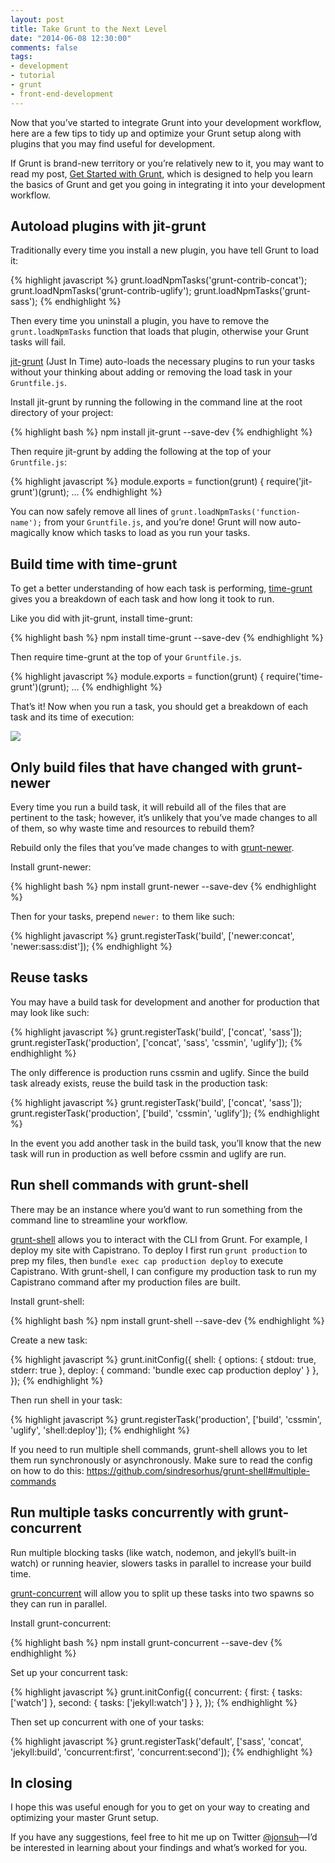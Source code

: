 ```yaml
---
layout: post
title: Take Grunt to the Next Level
date: "2014-06-08 12:30:00"
comments: false
tags:
- development
- tutorial
- grunt
- front-end-development
---
```


Now that you’ve started to integrate Grunt into your development workflow, here are a few tips to tidy up and optimize your Grunt setup along with plugins that you may find useful for development.

<!--more-->

If Grunt is brand-new territory or you’re relatively new to it, you may want to read my post, [Get Started with Grunt](/blog/get-started-with-grunt), which is designed to help you learn the basics of Grunt and get you going in integrating it into your development workflow.

## Autoload plugins with jit-grunt

Traditionally every time you install a new plugin, you have tell Grunt to load it: 

{% highlight javascript %}
grunt.loadNpmTasks('grunt-contrib-concat');
grunt.loadNpmTasks('grunt-contrib-uglify');
grunt.loadNpmTasks('grunt-sass');
{% endhighlight %}

Then every time you uninstall a plugin, you have to remove the `grunt.loadNpmTasks` function that loads that plugin, otherwise your Grunt tasks will fail.

<a href="https://github.com/shootaroo/jit-grunt" target="_blank">jit-grunt</a> (Just In Time) auto-loads the necessary plugins to run your tasks without your thinking about adding or removing the load task in your `Gruntfile.js`.

Install jit-grunt by running the following in the command line at the root directory of your project:

{% highlight bash %}
npm install jit-grunt --save-dev
{% endhighlight %}

Then require jit-grunt by adding the following at the top of your `Gruntfile.js`:

{% highlight javascript %}
module.exports = function(grunt) {
  require('jit-grunt')(grunt);
...
{% endhighlight %}

You can now safely remove all lines of `grunt.loadNpmTasks('function-name');` from your `Gruntfile.js`, and you’re done! Grunt will now auto-magically know which tasks to load as you run your tasks.

## Build time with time-grunt

To get a better understanding of how each task is performing, <a href="https://github.com/sindresorhus/time-grunt" target="_blank">time-grunt</a> gives you a breakdown of each task and how long it took to run.

Like you did with jit-grunt, install time-grunt:

{% highlight bash %}
npm install time-grunt --save-dev
{% endhighlight %}

Then require time-grunt at the top of your `Gruntfile.js`.

{% highlight javascript %}
module.exports = function(grunt) {
  require('time-grunt')(grunt);
...
{% endhighlight %}

That’s it! Now when you run a task, you should get a breakdown of each task and its time of execution:

<img src="/assets/images/blog/2014/take-grunt-to-the-next-level/time-grunt.png">

## Only build files that have changed with grunt-newer

Every time you run a build task, it will rebuild all of the files that are pertinent to the task; however, it’s unlikely that you’ve made changes to all of them, so why waste time and resources to rebuild them?

Rebuild only the files that you’ve made changes to with <a href="https://github.com/tschaub/grunt-newer" target="_blank">grunt-newer</a>.

Install grunt-newer:

{% highlight bash %}
npm install grunt-newer --save-dev
{% endhighlight %}

Then for your tasks, prepend `newer:` to them like such:

{% highlight javascript %}
grunt.registerTask('build', ['newer:concat', 'newer:sass:dist']);
{% endhighlight %}

## Reuse tasks

You may have a build task for development and another for production that may look like such:

{% highlight javascript %}
grunt.registerTask('build', ['concat', 'sass']);
grunt.registerTask('production', ['concat', 'sass', 'cssmin', 'uglify']);
{% endhighlight %}

The only difference is production runs cssmin and uglify. Since the build task already exists, reuse the build task in the production task:

{% highlight javascript %}
grunt.registerTask('build', ['concat', 'sass']);
grunt.registerTask('production', ['build', 'cssmin', 'uglify']);
{% endhighlight %}

In the event you add another task in the build task, you’ll know that the new task will run in production as well before cssmin and uglify are run.

## Run shell commands with grunt-shell

There may be an instance where you’d want to run something from the command line to streamline your workflow.

<a href="https://github.com/sindresorhus/grunt-shell" target="_blank">grunt-shell</a> allows you to interact with the CLI from Grunt. For example, I deploy my site with Capistrano. To deploy I first run `grunt production` to prep my files, then `bundle exec cap production deploy` to execute Capistrano. With grunt-shell, I can configure my production task to run my Capistrano command after my production files are built.

Install grunt-shell:

{% highlight bash %}
npm install grunt-shell --save-dev
{% endhighlight %}

Create a new task:

{% highlight javascript %}
grunt.initConfig({
  shell: {
    options: {
      stdout: true,
      stderr: true
    },
    deploy: {
      command: 'bundle exec cap production deploy'
    }
  },
});
{% endhighlight %}

Then run shell in your task:

{% highlight javascript %}
grunt.registerTask('production', ['build', 'cssmin', 'uglify', 'shell:deploy']);
{% endhighlight %}

If you need to run multiple shell commands, grunt-shell allows you to let them run synchronously or asynchronously. Make sure to read the config on how to do this: <a href="https://github.com/sindresorhus/grunt-shell#multiple-commands" target="_blank">https://github.com/sindresorhus/grunt-shell#multiple-commands</a>

## Run multiple tasks concurrently with grunt-concurrent

Run multiple blocking tasks (like watch, nodemon, and jekyll’s built-in watch) or running heavier, slowers tasks in parallel to increase your build time.

<a href="https://github.com/sindresorhus/grunt-concurrent" target="_blank">grunt-concurrent</a> will allow you to split up these tasks into two spawns so they can run in parallel.

Install grunt-concurrent:

{% highlight bash %}
npm install grunt-concurrent --save-dev
{% endhighlight %}

Set up your concurrent task:

{% highlight javascript %}
grunt.initConfig({
  concurrent: {
    first: {
      tasks: ['watch']
    },
    second: {
      tasks: ['jekyll:watch']
    }
  },
});
{% endhighlight %}

Then set up concurrent with one of your tasks:

{% highlight javascript %}
grunt.registerTask('default', ['sass', 'concat', 'jekyll:build',
                   'concurrent:first', 'concurrent:second']);
{% endhighlight %}

## In closing

I hope this was useful enough for you to get on your way to creating and optimizing your master Grunt setup.

If you have any suggestions, feel free to hit me up on Twitter <a href="{{ author.twitter }}" target="_blank">@jonsuh</a>&mdash;I’d be interested in learning about your findings and what’s worked for you.